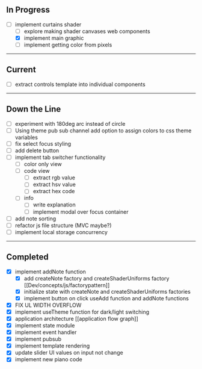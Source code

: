 
## In Progress

- [ ] implement curtains shader
	- [ ] explore making shader canvases web components
	- [x] implement main graphic
	- [ ] implement getting color from pixels

---

## Current
- [ ] extract controls template into individual components 

---

## Down the Line
- [ ] experiment with 180deg arc instead of circle
- [ ] Using theme pub sub channel add option to assign colors to css theme variables
- [ ] fix select focus styling
- [ ] add delete button
- [ ] implement tab switcher functionality
	- [ ] color only view
	- [ ] code view
		- [ ] extract rgb value
		- [ ] extract hsv value
		- [ ] extract hex code
	- [ ] info
		- [ ] write explanation
		- [ ] implement modal over focus container
- [ ] add note sorting
- [ ] refactor js file structure (MVC maybe?)
- [ ] implement local storage concurrency

 ---

## Completed
- [x] implement addNote function
	- [x] add createNote factory and createShaderUniforms factory [[Dev/concepts/js/factorypattern]]
	- [x] initialize state with createNote and createShaderUniforms factories
	- [x] implement button on click useAdd function and addNote functions
- [x] FIX UL WIDTH OVERFLOW
- [x] implement useTheme function for dark/light switching
- [x] application architecture [[application flow graph]]
- [x] implement state module
- [x] implement event handler
- [x] implement pubsub 
- [x] implement template rendering
- [x] update slider UI values on input not change
- [x] implement new piano code